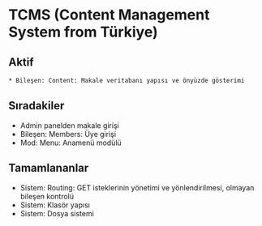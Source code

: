# TCMS (Content Management System from Türkiye)

## Aktif 
```bash
* Bileşen: Content: Makale veritabanı yapısı ve önyüzde gösterimi
```

## Sıradakiler
* Admin panelden makale girişi
* Bileşen: Members: Üye girişi
* Mod: Menu: Anamenü modülü


## Tamamlananlar
* Sistem: Routing: GET isteklerinin yönetimi ve yönlendirilmesi, olmayan bileşen kontrolü
* Sistem: Klasör yapısı
* Sistem: Dosya sistemi